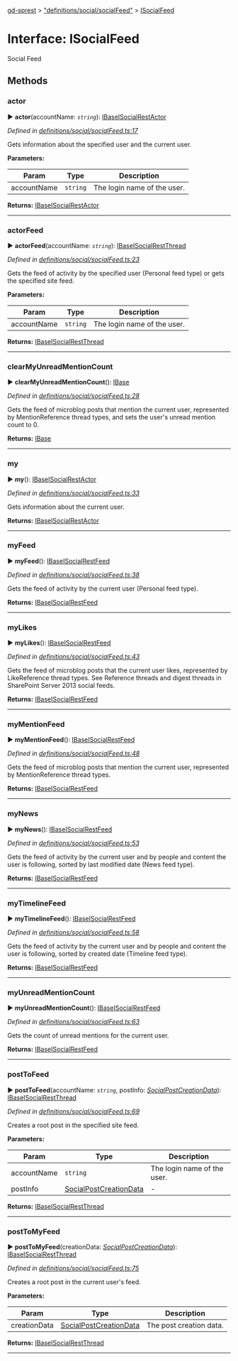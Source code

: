 [gd-sprest](../README.md) > ["definitions/social/socialFeed"](../modules/_definitions_social_socialfeed_.md) > [ISocialFeed](../interfaces/_definitions_social_socialfeed_.isocialfeed.md)



# Interface: ISocialFeed


Social Feed


## Methods
<a id="actor"></a>

###  actor

► **actor**(accountName: *`string`*): [IBase](_definitions_lib_base_.ibase.md)[ISocialRestActor](_definitions_social_socialfeed_.isocialrestactor.md)




*Defined in [definitions/social/socialFeed.ts:17](https://github.com/gunjandatta/sprest/blob/3de79f1/src/definitions/social/socialFeed.ts#L17)*



Gets information about the specified user and the current user.


**Parameters:**

| Param | Type | Description |
| ------ | ------ | ------ |
| accountName | `string`   |  The login name of the user. |





**Returns:** [IBase](_definitions_lib_base_.ibase.md)[ISocialRestActor](_definitions_social_socialfeed_.isocialrestactor.md)





___

<a id="actorfeed"></a>

###  actorFeed

► **actorFeed**(accountName: *`string`*): [IBase](_definitions_lib_base_.ibase.md)[ISocialRestThread](_definitions_social_socialfeed_.isocialrestthread.md)




*Defined in [definitions/social/socialFeed.ts:23](https://github.com/gunjandatta/sprest/blob/3de79f1/src/definitions/social/socialFeed.ts#L23)*



Gets the feed of activity by the specified user (Personal feed type) or gets the specified site feed.


**Parameters:**

| Param | Type | Description |
| ------ | ------ | ------ |
| accountName | `string`   |  The login name of the user. |





**Returns:** [IBase](_definitions_lib_base_.ibase.md)[ISocialRestThread](_definitions_social_socialfeed_.isocialrestthread.md)





___

<a id="clearmyunreadmentioncount"></a>

###  clearMyUnreadMentionCount

► **clearMyUnreadMentionCount**(): [IBase](_definitions_lib_base_.ibase.md)




*Defined in [definitions/social/socialFeed.ts:28](https://github.com/gunjandatta/sprest/blob/3de79f1/src/definitions/social/socialFeed.ts#L28)*



Gets the feed of microblog posts that mention the current user, represented by MentionReference thread types, and sets the user's unread mention count to 0.




**Returns:** [IBase](_definitions_lib_base_.ibase.md)





___

<a id="my"></a>

###  my

► **my**(): [IBase](_definitions_lib_base_.ibase.md)[ISocialRestActor](_definitions_social_socialfeed_.isocialrestactor.md)




*Defined in [definitions/social/socialFeed.ts:33](https://github.com/gunjandatta/sprest/blob/3de79f1/src/definitions/social/socialFeed.ts#L33)*



Gets information about the current user.




**Returns:** [IBase](_definitions_lib_base_.ibase.md)[ISocialRestActor](_definitions_social_socialfeed_.isocialrestactor.md)





___

<a id="myfeed"></a>

###  myFeed

► **myFeed**(): [IBase](_definitions_lib_base_.ibase.md)[ISocialRestFeed](_definitions_social_socialfeed_.isocialrestfeed.md)




*Defined in [definitions/social/socialFeed.ts:38](https://github.com/gunjandatta/sprest/blob/3de79f1/src/definitions/social/socialFeed.ts#L38)*



Gets the feed of activity by the current user (Personal feed type).




**Returns:** [IBase](_definitions_lib_base_.ibase.md)[ISocialRestFeed](_definitions_social_socialfeed_.isocialrestfeed.md)





___

<a id="mylikes"></a>

###  myLikes

► **myLikes**(): [IBase](_definitions_lib_base_.ibase.md)[ISocialRestFeed](_definitions_social_socialfeed_.isocialrestfeed.md)




*Defined in [definitions/social/socialFeed.ts:43](https://github.com/gunjandatta/sprest/blob/3de79f1/src/definitions/social/socialFeed.ts#L43)*



Gets the feed of microblog posts that the current user likes, represented by LikeReference thread types. See Reference threads and digest threads in SharePoint Server 2013 social feeds.




**Returns:** [IBase](_definitions_lib_base_.ibase.md)[ISocialRestFeed](_definitions_social_socialfeed_.isocialrestfeed.md)





___

<a id="mymentionfeed"></a>

###  myMentionFeed

► **myMentionFeed**(): [IBase](_definitions_lib_base_.ibase.md)[ISocialRestFeed](_definitions_social_socialfeed_.isocialrestfeed.md)




*Defined in [definitions/social/socialFeed.ts:48](https://github.com/gunjandatta/sprest/blob/3de79f1/src/definitions/social/socialFeed.ts#L48)*



Gets the feed of microblog posts that mention the current user, represented by MentionReference thread types.




**Returns:** [IBase](_definitions_lib_base_.ibase.md)[ISocialRestFeed](_definitions_social_socialfeed_.isocialrestfeed.md)





___

<a id="mynews"></a>

###  myNews

► **myNews**(): [IBase](_definitions_lib_base_.ibase.md)[ISocialRestFeed](_definitions_social_socialfeed_.isocialrestfeed.md)




*Defined in [definitions/social/socialFeed.ts:53](https://github.com/gunjandatta/sprest/blob/3de79f1/src/definitions/social/socialFeed.ts#L53)*



Gets the feed of activity by the current user and by people and content the user is following, sorted by last modified date (News feed type).




**Returns:** [IBase](_definitions_lib_base_.ibase.md)[ISocialRestFeed](_definitions_social_socialfeed_.isocialrestfeed.md)





___

<a id="mytimelinefeed"></a>

###  myTimelineFeed

► **myTimelineFeed**(): [IBase](_definitions_lib_base_.ibase.md)[ISocialRestFeed](_definitions_social_socialfeed_.isocialrestfeed.md)




*Defined in [definitions/social/socialFeed.ts:58](https://github.com/gunjandatta/sprest/blob/3de79f1/src/definitions/social/socialFeed.ts#L58)*



Gets the feed of activity by the current user and by people and content the user is following, sorted by created date (Timeline feed type).




**Returns:** [IBase](_definitions_lib_base_.ibase.md)[ISocialRestFeed](_definitions_social_socialfeed_.isocialrestfeed.md)





___

<a id="myunreadmentioncount"></a>

###  myUnreadMentionCount

► **myUnreadMentionCount**(): [IBase](_definitions_lib_base_.ibase.md)[ISocialRestFeed](_definitions_social_socialfeed_.isocialrestfeed.md)




*Defined in [definitions/social/socialFeed.ts:63](https://github.com/gunjandatta/sprest/blob/3de79f1/src/definitions/social/socialFeed.ts#L63)*



Gets the count of unread mentions for the current user.




**Returns:** [IBase](_definitions_lib_base_.ibase.md)[ISocialRestFeed](_definitions_social_socialfeed_.isocialrestfeed.md)





___

<a id="posttofeed"></a>

###  postToFeed

► **postToFeed**(accountName: *`string`*, postInfo: *[SocialPostCreationData](_definitions_complextypes_.socialpostcreationdata.md)*): [IBase](_definitions_lib_base_.ibase.md)[ISocialRestThread](_definitions_social_socialfeed_.isocialrestthread.md)




*Defined in [definitions/social/socialFeed.ts:69](https://github.com/gunjandatta/sprest/blob/3de79f1/src/definitions/social/socialFeed.ts#L69)*



Creates a root post in the specified site feed.


**Parameters:**

| Param | Type | Description |
| ------ | ------ | ------ |
| accountName | `string`   |  The login name of the user. |
| postInfo | [SocialPostCreationData](_definitions_complextypes_.socialpostcreationdata.md)   |  - |





**Returns:** [IBase](_definitions_lib_base_.ibase.md)[ISocialRestThread](_definitions_social_socialfeed_.isocialrestthread.md)





___

<a id="posttomyfeed"></a>

###  postToMyFeed

► **postToMyFeed**(creationData: *[SocialPostCreationData](_definitions_complextypes_.socialpostcreationdata.md)*): [IBase](_definitions_lib_base_.ibase.md)[ISocialRestThread](_definitions_social_socialfeed_.isocialrestthread.md)




*Defined in [definitions/social/socialFeed.ts:75](https://github.com/gunjandatta/sprest/blob/3de79f1/src/definitions/social/socialFeed.ts#L75)*



Creates a root post in the current user's feed.


**Parameters:**

| Param | Type | Description |
| ------ | ------ | ------ |
| creationData | [SocialPostCreationData](_definitions_complextypes_.socialpostcreationdata.md)   |  The post creation data. |





**Returns:** [IBase](_definitions_lib_base_.ibase.md)[ISocialRestThread](_definitions_social_socialfeed_.isocialrestthread.md)





___


